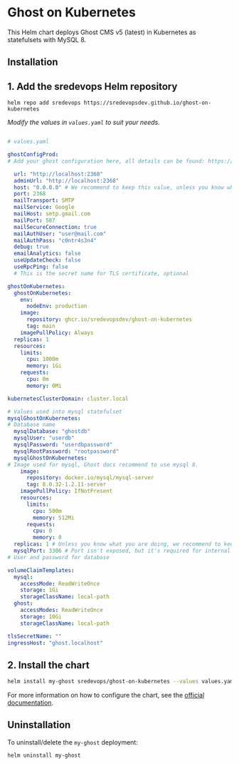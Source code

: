 # Ghost on Kubernetes

This Helm chart deploys Ghost CMS v5 (latest) in Kubernetes as statefulsets with MySQL 8.

## Installation

## 1. Add the sredevops Helm repository

```console
helm repo add sredevops https://sredevopsdev.github.io/ghost-on-kubernetes
```

*Modify the values in `values.yaml` to suit your needs.*

```yaml

# values.yaml

ghostConfigProd:
# Add your ghost configuration here, all details can be found: https://ghost.org/docs/concepts/config/

  url: "http://localhost:2368"
  adminUrl: "http://localhost:2368"
  host: "0.0.0.0" # We recommend to keep this value, unless you know what you are doing
  port: 2368
  mailTransport: SMTP
  mailService: Google
  mailHost: smtp.gmail.com
  mailPort: 587
  mailSecureConnection: true
  mailAuthUser: "user@mail.com"
  mailAuthPass: "c0ntr4s3n4"
  debug: true
  emailAnalytics: false
  useUpdateCheck: false
  useRpcPing: false
  # This is the secret name for TLS certificate, optional

ghostOnKubernetes:
  ghostOnKubernetes:
    env:
      nodeEnv: production
    image:
      repository: ghcr.io/sredevopsdev/ghost-on-kubernetes
      tag: main
    imagePullPolicy: Always
  replicas: 1
  resources:
    limits:
      cpu: 1000m
      memory: 1Gi
    requests:
      cpu: 0m
      memory: 0Mi

kubernetesClusterDomain: cluster.local

# Values used into mysql statefulset
mysqlGhostOnKubernetes:
# Database name
  mysqlDatabase: "ghostdb"
  mysqlUser: "userdb"
  mysqlPassword: "userdbpassword"
  mysqlRootPassword: "rootpassword"
  mysqlGhostOnKubernetes:
# Image used for mysql, Ghost docs recommend to use mysql 8.
    image:
      repository: docker.io/mysql/mysql-server
      tag: 8.0.32-1.2.11-server
    imagePullPolicy: IfNotPresent
    resources:
      limits:
        cpu: 500m
        memory: 512Mi
      requests:
        cpu: 0
        memory: 0
  replicas: 1 # Unless you know what you are doing, we recommend to keep this value
  mysqlPort: 3306 # Port isn't exposed, but it's required for internal operations
# User and password for database

volumeClaimTemplates:
  mysql: 
    accessMode: ReadWriteOnce
    storage: 1Gi
    storageClassName: local-path
  ghost:
    accessModes: ReadWriteOnce
    storage: 10Gi
    storageClassName: local-path

tlsSecretName: "" 
ingressHost: "ghost.localhost"

```

## 2. Install the chart

```bash
helm install my-ghost sredevops/ghost-on-kubernetes --values values.yaml
```

For more information on how to configure the chart, see the [official documentation](https://sredevopsdev.github.io/ghost-on-kubernetes/).

## Uninstallation

To uninstall/delete the `my-ghost` deployment:

```console
helm uninstall my-ghost
```

